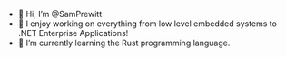 - 👋 Hi, I’m @SamPrewitt
- 👀 I enjoy working on everything from low level embedded systems to .NET Enterprise Applications!
- 🌱 I’m currently learning the Rust programming language. 

<!---
SamPrewitt/SamPrewitt is a ✨ special ✨ repository because its `README.md` (this file) appears on your GitHub profile.
You can click the Preview link to take a look at your changes.
--->

